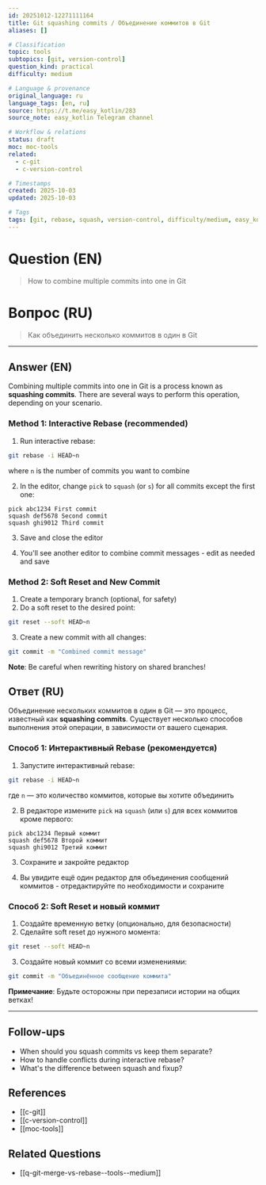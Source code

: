 ```yaml
---
id: 20251012-12271111164
title: Git squashing commits / Объединение коммитов в Git
aliases: []

# Classification
topic: tools
subtopics: [git, version-control]
question_kind: practical
difficulty: medium

# Language & provenance
original_language: ru
language_tags: [en, ru]
source: https://t.me/easy_kotlin/283
source_note: easy_kotlin Telegram channel

# Workflow & relations
status: draft
moc: moc-tools
related:
  - c-git
  - c-version-control

# Timestamps
created: 2025-10-03
updated: 2025-10-03

# Tags
tags: [git, rebase, squash, version-control, difficulty/medium, easy_kotlin, lang/ru, tools]
---
```

# Question (EN)
> How to combine multiple commits into one in Git
# Вопрос (RU)
> Как объединить несколько коммитов в один в Git

---

## Answer (EN)

Combining multiple commits into one in Git is a process known as **squashing commits**. There are several ways to perform this operation, depending on your scenario.

### Method 1: Interactive Rebase (recommended)

1. Run interactive rebase:
```bash
git rebase -i HEAD~n
```
where `n` is the number of commits you want to combine

2. In the editor, change `pick` to `squash` (or `s`) for all commits except the first one:
```
pick abc1234 First commit
squash def5678 Second commit
squash ghi9012 Third commit
```

3. Save and close the editor

4. You'll see another editor to combine commit messages - edit as needed and save

### Method 2: Soft Reset and New Commit

1. Create a temporary branch (optional, for safety)
2. Do a soft reset to the desired point:
```bash
git reset --soft HEAD~n
```
3. Create a new commit with all changes:
```bash
git commit -m "Combined commit message"
```

**Note**: Be careful when rewriting history on shared branches!

## Ответ (RU)

Объединение нескольких коммитов в один в Git — это процесс, известный как **squashing commits**. Существует несколько способов выполнения этой операции, в зависимости от вашего сценария.

### Способ 1: Интерактивный Rebase (рекомендуется)

1. Запустите интерактивный rebase:
```bash
git rebase -i HEAD~n
```
где `n` — это количество коммитов, которые вы хотите объединить

2. В редакторе измените `pick` на `squash` (или `s`) для всех коммитов кроме первого:
```
pick abc1234 Первый коммит
squash def5678 Второй коммит
squash ghi9012 Третий коммит
```

3. Сохраните и закройте редактор

4. Вы увидите ещё один редактор для объединения сообщений коммитов - отредактируйте по необходимости и сохраните

### Способ 2: Soft Reset и новый коммит

1. Создайте временную ветку (опционально, для безопасности)
2. Сделайте soft reset до нужного момента:
```bash
git reset --soft HEAD~n
```
3. Создайте новый коммит со всеми изменениями:
```bash
git commit -m "Объединённое сообщение коммита"
```

**Примечание**: Будьте осторожны при перезаписи истории на общих ветках!

---

## Follow-ups
- When should you squash commits vs keep them separate?
- How to handle conflicts during interactive rebase?
- What's the difference between squash and fixup?

## References
- [[c-git]]
- [[c-version-control]]
- [[moc-tools]]

## Related Questions
- [[q-git-merge-vs-rebase--tools--medium]]
